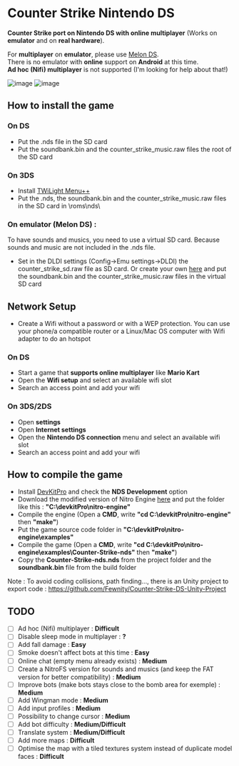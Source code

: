# Counter Strike Nintendo DS
**Counter Strike port on Nintendo DS with online multiplayer** (Works on **emulator** and on **real hardware**).

For **multiplayer** on **emulator**, please use [Melon DS](https://melonds.kuribo64.net/downloads.php).<br/>
There is no emulator with **online** support on **Android** at this time.<br/>
**Ad hoc (Nifi) multiplayer** is not supported (I'm looking for help about that!)<br/>

![image](https://user-images.githubusercontent.com/39272935/176778790-14707835-d15d-473b-baeb-3cb51864b004.png)
![image](https://user-images.githubusercontent.com/39272935/176778935-59555499-c40e-4325-83f8-8d89778a75af.png)

## How to install the game

### On DS
- Put the .nds file in the SD card
- Put the soundbank.bin and the counter_strike_music.raw files the root of the SD card

### On 3DS
- Install [TWiLight Menu++](https://wiki.ds-homebrew.com/twilightmenu/installing-3ds)
- Put the .nds, the soundbank.bin and the counter_strike_music.raw files in the SD card in \roms\nds\

### On emulator (Melon DS) :
To have sounds and musics, you need to use a virtual SD card. Because sounds and music are not included in the .nds file.

- Set in the DLDI settings (Config->Emu settings->DLDI) the counter_strike_sd.raw file as SD card. Or create your own [here](https://melonds.kuribo64.net/board/thread.php?pid=2902) and put the soundbank.bin and the counter_strike_music.raw files in the virtual SD card

## Network Setup
- Create a Wifi without a password or with a WEP protection. You can use your phone/a compatible router or a Linux/Mac OS computer with Wifi adapter to do an hotspot
### On DS
- Start a game that **supports online multiplayer** like **Mario Kart**
- Open the **Wifi setup** and select an available wifi slot
- Search an access point and add your wifi

### On 3DS/2DS
- Open **settings**
- Open **Internet settings**
- Open the **Nintendo DS connection** menu and select an available wifi slot
- Search an access point and add your wifi

## How to compile the game
- Install [DevKitPro](https://github.com/devkitPro/installer/releases/latest) and check the **NDS Development** option
- Download the modified version of Nitro Engine [here](https://github.com/Fewnity/nitro-engine) and put the folder like this : **"C:\devkitPro\nitro-engine"**
- Compile the engine (Open a **CMD**, write **"cd C:\devkitPro\nitro-engine"** then **"make"**)
- Put the game source code folder in **"C:\devkitPro\nitro-engine\examples"**
- Compile the game (Open a **CMD**, write **"cd C:\devkitPro\nitro-engine\examples\Counter-Strike-nds"** then **"make"**)
- Copy the **Counter-Strike-nds.nds** from the project folder and the **soundbank.bin** file from the build folder

Note : To avoid coding collisions, path finding..., there is an Unity project to export code : https://github.com/Fewnity/Counter-Strike-DS-Unity-Project

## TODO
- [ ] Ad hoc (Nifi) multiplayer : **Difficult**
- [ ] Disable sleep mode in multiplayer : **?**
- [ ] Add fall damage : **Easy**
- [ ] Smoke doesn't affect bots at this time : **Easy**
- [ ] Online chat (empty menu already exists) : **Medium**
- [ ] Create a NitroFS version for sounds and musics (and keep the FAT version for better compatibility) : **Medium**
- [ ] Improve bots (make bots stays close to the bomb area for exemple) : **Medium**
- [ ] Add Wingman mode : **Medium**
- [ ] Add input profiles : **Medium**
- [ ] Possibility to change cursor : **Medium**
- [ ] Add bot difficulty : **Medium/Difficult**
- [ ] Translate system : **Medium/Difficult**
- [ ] Add more maps : **Difficult**
- [ ] Optimise the map with a tiled textures system instead of duplicate model faces : **Difficult**
